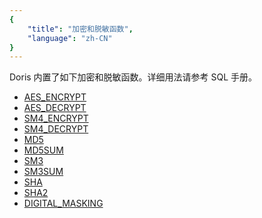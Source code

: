 ```yaml
---
{
    "title": "加密和脱敏函数",
    "language": "zh-CN"
}
---
```


<!-- 
Licensed to the Apache Software Foundation (ASF) under one
or more contributor license agreements.  See the NOTICE file
distributed with this work for additional information
regarding copyright ownership.  The ASF licenses this file
to you under the Apache License, Version 2.0 (the
"License"); you may not use this file except in compliance
with the License.  You may obtain a copy of the License at

  http://www.apache.org/licenses/LICENSE-2.0

Unless required by applicable law or agreed to in writing,
software distributed under the License is distributed on an
"AS IS" BASIS, WITHOUT WARRANTIES OR CONDITIONS OF ANY
KIND, either express or implied.  See the License for the
specific language governing permissions and limitations
under the License.
-->

Doris 内置了如下加密和脱敏函数。详细用法请参考 SQL 手册。

- [AES_ENCRYPT](../../sql-manual/sql-functions/scalar-functions/encrypt-digest-functions/aes-encrypt)
- [AES_DECRYPT](../../sql-manual/sql-functions/scalar-functions/encrypt-digest-functions/aes-decrypt)
- [SM4_ENCRYPT](../../sql-manual/sql-functions/scalar-functions/encrypt-digest-functions/sm4-encrypt)
- [SM4_DECRYPT](../../sql-manual/sql-functions/scalar-functions/encrypt-digest-functions/sm4-decrypt)
- [MD5](../../sql-manual/sql-functions/scalar-functions/encrypt-digest-functions/md5)
- [MD5SUM](../../sql-manual/sql-functions/scalar-functions/encrypt-digest-functions/md5sum)
- [SM3](../../sql-manual/sql-functions/scalar-functions/encrypt-digest-functions/sm3)
- [SM3SUM](../../sql-manual/sql-functions/scalar-functions/encrypt-digest-functions/sm3sum)
- [SHA](../../sql-manual/sql-functions/scalar-functions/encrypt-digest-functions/sha)
- [SHA2](../../sql-manual/sql-functions/scalar-functions/encrypt-digest-functions/sha2)
- [DIGITAL_MASKING](../../sql-manual/sql-functions/scalar-functions/string-functions/digital-masking)
